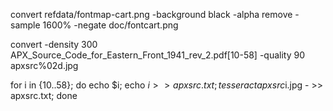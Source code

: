 convert refdata/fontmap-cart.png -background black -alpha remove -sample 1600% -negate doc/fontcart.png


convert -density 300 APX_Source_Code_for_Eastern_Front_1941_rev_2.pdf[10-58] -quality 90 apxsrc%02d.jpg

for i in {10..58}; do echo $i; echo $i >> apxsrc.txt; tesseract apxsrc$i.jpg - >> apxsrc.txt; done

